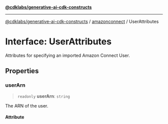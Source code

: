 [**@cdklabs/generative-ai-cdk-constructs**](../../../../README.md)

***

[@cdklabs/generative-ai-cdk-constructs](../../../../README.md) / [amazonconnect](../README.md) / UserAttributes

# Interface: UserAttributes

Attributes for specifying an imported Amazon Connect User.

## Properties

### userArn

> `readonly` **userArn**: `string`

The ARN of the user.

#### Attribute
